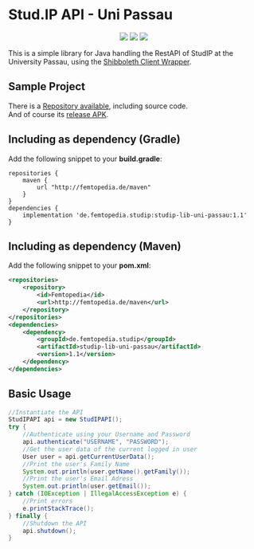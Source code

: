 # Stud.IP API - Uni Passau
<p align="center">
  <a target="_blank" href="https://travis-ci.org/ThexXTURBOXx/studip-lib-uni-passau"><img src="https://travis-ci.org/ThexXTURBOXx/studip-lib-uni-passau.svg?branch=master"></a>
  <a target="_blank" href="http://femtopedia.de/studip/index.php"><img src="https://img.shields.io/website-up-down-green-red/http/www.femtopedia.de/index.php.svg?label=Repository"></a>
  <a target="_blank" href="https://github.com/ThexXTURBOXx/studip-lib-uni-passau/releases"><img src="https://img.shields.io/github/release/thexxturboxx/studip-lib-uni-passau.svg"></a>
</p>
<p>This is a simple library for Java handling the RestAPI of StudIP at the University Passau, using the <a target="_blank" href="https://github.com/ThexXTURBOXx/shib-uni-passau">Shibboleth Client Wrapper</a>.</p>

## Sample Project
There is a [Repository available](https://github.com/ThexXTURBOXx/studip-app-uni-passau), including source code.<br>
And of course its [release APK](http://femtopedia.de/studip/index.php).

## Including as dependency (Gradle)
Add the following snippet to your **build.gradle**:
```Gradle
repositories {
    maven {
        url "http://femtopedia.de/maven"
    }
}
dependencies {
    implementation 'de.femtopedia.studip:studip-lib-uni-passau:1.1'
}
```

## Including as dependency (Maven)
Add the following snippet to your **pom.xml**:
```xml
<repositories>
    <repository>
        <id>Femtopedia</id>
        <url>http://femtopedia.de/maven</url>
    </repository>
</repositories>
<dependencies>
    <dependency>
        <groupId>de.femtopedia.studip</groupId>
        <artifactId>studip-lib-uni-passau</artifactId>
        <version>1.1</version>
    </dependency>
</dependencies>
```

## Basic Usage
```Java
//Instantiate the API
StudIPAPI api = new StudIPAPI();
try {
    //Authenticate using your Username and Password
    api.authenticate("USERNAME", "PASSWORD");
    //Get the user data of the current logged in user
    User user = api.getCurrentUserData();
    //Print the user's Family Name
    System.out.println(user.getName().getFamily());
    //Print the user's Email Adress
    System.out.println(user.getEmail());
} catch (IOException | IllegalAccessException e) {
    //Print errors
    e.printStackTrace();
} finally {
    //Shutdown the API
    api.shutdown();
}
```

